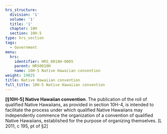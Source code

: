 ```yaml
---
hrs_structure:
  division: '1'
  volume: '1'
  title: '1'
  chapter: 10H
  section: 10H-5
type: hrs_section
tags:
  - Government
menu:
  hrs:
    identifier: HRS_0010H-0005
    parent: HRS0010H
    name: 10H-5 Native Hawaiian convention
weight: 19025
title: Native Hawaiian convention
full_title: 10H-5 Native Hawaiian convention
---
```

**[§10H-5] Native Hawaiian convention**. The publication of the roll of qualified Native Hawaiians, as provided in section 10H-4, is intended to facilitate the process under which qualified Native Hawaiians may independently commence the organization of a convention of qualified Native Hawaiians, established for the purpose of organizing themselves. [L 2011, c 195, pt of §2]